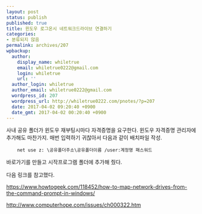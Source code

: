 ```yaml
---
layout: post
status: publish
published: true
title: 윈도우 로그온시 네트워크드라이브 연결하기
categories:
- 분류되지 않음
permalink: archives/207
wpbackup:
  author:
    display_name: whiletrue
    email: whiletrue0222@gmail.com
    login: whiletrue
    url: ''
  author_login: whiletrue
  author_email: whiletrue0222@gmail.com
  wordpress_id: 207
  wordpress_url: http://whiletrue0222.com/pnotes/?p=207
  date: 2017-04-02 09:20:40 +0900
  date_gmt: 2017-04-02 00:20:40 +0900
---
```


사내 공유 폴더가 윈도우 재부팅시마다 자격증명을 요구한다.
윈도우 자격증명 관리자에 추가해도 마찬가지.
매번 입력하기 귀찮아서 다음과 같이 배치파일 작성.

```batch
    net use z: \공유폴더주소\공유폴더이름 /user:계정명 패스워드
```

바로가기를 만들고 시작프로그램 폴더에 추가해 줬다.

다음 링크를 참고했다.

<https://www.howtogeek.com/118452/how-to-map-network-drives-from-the-command-prompt-in-windows/>

<http://www.computerhope.com/issues/ch000322.htm>
